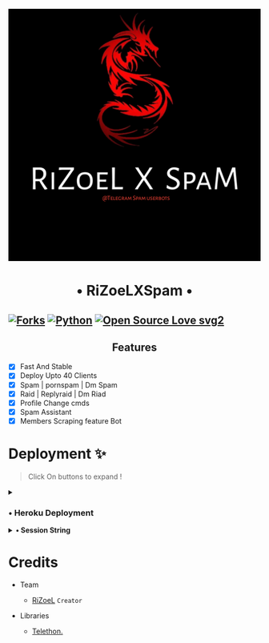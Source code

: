 <p align="center">
  <img src="./logo.jpg" alt="RiZoeLXSpam Logo">
</p>
<h1 align="center">
  <b>• RiZoeLXSpam •</b>
</h1>

[![Forks](https://img.shields.io/github/forks/RiZoeLX/RiZoeLXSpam?style=flat-square&color=orange)](https://github.com/MrRizoel/RiZoeLXSpam/fork)
[![Python](https://img.shields.io/badge/Python-v3.10.4-blue)](https://www.python.org/)
[![Open Source Love svg2](https://badges.frapsoft.com/os/v2/open-source.svg?v=103)](https://github.com/RiZoeLX/RiZoeLXSpam)   
----

<h2 align="center"> Features </h2>

- [x] Fast And Stable
- [x] Deploy Upto 40 Clients
- [x] Spam | pornspam | Dm Spam
- [x] Raid | Replyraid | Dm Riad
- [x] Profile Change cmds
- [x] Spam Assistant
- [x] Members Scraping feature Bot

# Deployment ✨
> Click On buttons to expand !

<details>
<summary><h3>• Heroku Deployment </h3></summary>
<br>

× <i> The easy way to host this bot, deploy to Heroku </i>

[![Deploy](https://www.herokucdn.com/deploy/button.svg)](https://heroku.com/deploy?template=https://github.com/RiZoeLX/RiZoeLXSpam)

</details>

<details>
<summary><b>• Session String</b></summary>
<br>

× <i> You'll need a API_ID & API_HASH in order to generate Telethon session string. Get This Values from [Here.](https://my.telegram.org) </i>

<h4>• Generate Session via Repl.it: </h4>    
<p><a href="https://replit.com/@RiZoeL/RiZoeLXSpam#main.py"><img src="https://img.shields.io/badge/Generate%20On%20Repl-blueviolet?style=for-the-badge&logo=appveyor" width="200""/></a></p>

<h4>• Generate Session Via Telegram Bot: </h4>
<p><a href="http://t.me/TELESTRING_BOT?start=start"><img src="https://telegra.ph/file/fc547ab72781632da472a.jpg" width="200""/></a></p>

</details>

# Credits
- Team
  - [RiZoeL](https://github.com/MrRizoel)    ``Creator``

- Libraries
  - [Telethon.](https://github.com/LonamiWebs/Telethon)

